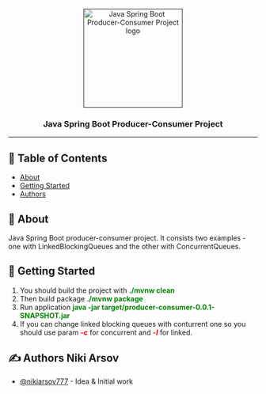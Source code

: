 <p align="center">
  <a href="" rel="noopener">
 <img width=200px height=200px src="https://www.developer.com/wp-content/uploads/2021/09/Java-tutorials.jpg" alt="Java Spring Boot Producer-Consumer Project logo"></a>
</p>

<h3 align="center">Java Spring Boot Producer-Consumer Project</h3>


---

## 📝 Table of Contents

- [About](#about)
- [Getting Started](#getting_started)
- [Authors](#authors)

## 🧐 About <a name = "about"></a>

Java Spring Boot producer-consumer project. It consists two examples - one with LinkedBlockingQueues and the other with ConcurrentQueues.

## 🏁 Getting Started <a name = "getting_started"></a>


1) You should build the project with <font color="green">**./mvnw clean**</font>
2) Then build package <font color="green">**./mvnw package**</font>
3) Run application <font color="green">**java -jar target/producer-consumer-0.0.1-SNAPSHOT.jar**</font>
4) If you can change linked blocking queues with conturrent one so you should use param <font color="red">***-c***</font> for concurrent and <font color="red">***-l***</font> for linked.



## ✍️ Authors <a name = "authors">Niki Arsov</a>

- [@nikiarsov777](https://github.com/nikiarsov777) - Idea & Initial work


